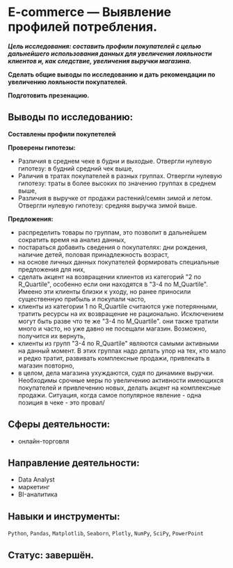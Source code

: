 # E-commerce — Выявление профилей потребления.

***Цель исследования: составить профили покупателей с целью дальнейшего использования данных для увеличения лояльности клиентов и, как следствие, увеличения выручки магазина.***

**Сделать общие выводы по исследованию и дать рекомендации по увеличению лояльности покупателей.**

**Подготовить презенацию.**

## Выводы по исследованию:

**Составлены профили покупетелей**

**Проверены гипотезы:**
- Различия в среднем чеке в будни и выходые. Отвергли нулевую гипотезу: в будний средний чек выше,
- Раличия в тратах покупателей в разных группах. Отвергли нулевую гипотезу: траты в более высоких по значению группах в среднем выше,
- Различия в выручке от продажи растений/семян зимой и летом. Отвергли нулевую гипотезу: средняя выручка зимой выше.

**Предложения:**
- распределить товары по группам, это позволит в дальнейшем сократить время на анализ данных,
- постараться добавить сведения о покупателях: дни рождения, наличие детей, половая принадлежность возраст,
- на основе личных данных покупателей формировать специальные предложения для них,
- сделать акцент на возвращении клиентов из категорий "2 по R_Quartile", особенно если они находятся в "3-4 по M_Quartile". Имеено эти клиенты близки к уходу, но ранее приносили существенную прибыль и покупали часто,
- клиенты из категории 1 по R_Quartile считаются уже потерянными, тратить ресурсы на их возвращение не рационально. Исключением могут быть разве что те же "3-4 по M_Quartile". они также тратили много и часто, но уже давно не посещали магазин. Возможно, получится их вернуть,
- клиенты из групп "3-4 по R_Quartile" являются самыми активными на данный момент. В этих группах надо делать упор на тех, кто мало и редко тратит, развивать комплексные продажи, привлекать в магазин повторно,
- в целом, дела магазина ухуждаются, судя по динамике выручки. Необходимы срочные меры по увеличению активности имеющихся покупателей и привлечению новых, делать акцент на комплексные продажи. Ситуация, когда самое популярное явление - одна позиция в чеке - это провал/

## Сферы деятельности:
- онлайн-торговля
## Направление деятельности:
- Data Analyst
- маркетинг
- BI-аналитика
## Навыки и инструменты:
`Python`, `Pandas`, `Matplotlib`, `Seaborn`, `Plotly`, `NumPy`, `SciPy`, `PowerPoint`
## Статус: завершён.